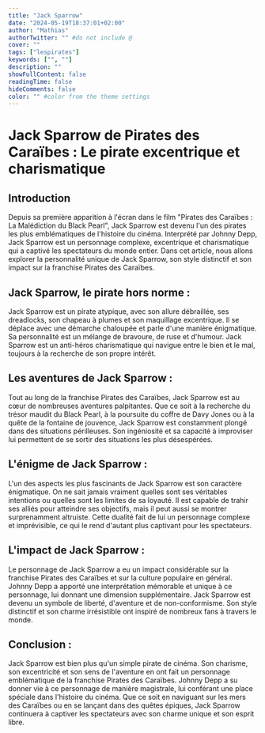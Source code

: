 ```yaml
---
title: "Jack Sparrow"
date: "2024-05-19T18:37:01+02:00"
author: "Mathias"
authorTwitter: "" #do not include @
cover: ""
tags: ["lespirates"]
keywords: ["", ""]
description: ""
showFullContent: false
readingTime: false
hideComments: false
color: "" #color from the theme settings
---
```


# Jack Sparrow de Pirates des Caraïbes : Le pirate excentrique et charismatique

## Introduction
Depuis sa première apparition à l'écran dans le film "Pirates des Caraïbes : La Malédiction du Black Pearl", Jack Sparrow est devenu l'un des pirates les plus emblématiques de l'histoire du cinéma.
Interprété par Johnny Depp, Jack Sparrow est un personnage complexe, excentrique et charismatique qui a captivé les spectateurs du monde entier.
Dans cet article, nous allons explorer la personnalité unique de Jack Sparrow, son style distinctif et son impact sur la franchise Pirates des Caraïbes.

## Jack Sparrow, le pirate hors norme :
Jack Sparrow est un pirate atypique, avec son allure débraillée, ses dreadlocks, son chapeau à plumes et son maquillage excentrique.
Il se déplace avec une démarche chaloupée et parle d'une manière énigmatique. Sa personnalité est un mélange de bravoure, de ruse et d'humour.
Jack Sparrow est un anti-héros charismatique qui navigue entre le bien et le mal, toujours à la recherche de son propre intérêt.

## Les aventures de Jack Sparrow :
Tout au long de la franchise Pirates des Caraïbes, Jack Sparrow est au cœur de nombreuses aventures palpitantes.
Que ce soit à la recherche du trésor maudit du Black Pearl, à la poursuite du coffre de Davy Jones ou à la quête de la fontaine de jouvence, Jack Sparrow est constamment plongé dans des situations périlleuses.
Son ingéniosité et sa capacité à improviser lui permettent de se sortir des situations les plus désespérées.

## L'énigme de Jack Sparrow :
L'un des aspects les plus fascinants de Jack Sparrow est son caractère énigmatique.
On ne sait jamais vraiment quelles sont ses véritables intentions ou quelles sont les limites de sa loyauté.
Il est capable de trahir ses alliés pour atteindre ses objectifs, mais il peut aussi se montrer surprenamment altruiste.
Cette dualité fait de lui un personnage complexe et imprévisible, ce qui le rend d'autant plus captivant pour les spectateurs.

## L'impact de Jack Sparrow :
Le personnage de Jack Sparrow a eu un impact considérable sur la franchise Pirates des Caraïbes et sur la culture populaire en général.
Johnny Depp a apporté une interprétation mémorable et unique à ce personnage, lui donnant une dimension supplémentaire.
Jack Sparrow est devenu un symbole de liberté, d'aventure et de non-conformisme.
Son style distinctif et son charme irrésistible ont inspiré de nombreux fans à travers le monde.

## Conclusion :
Jack Sparrow est bien plus qu'un simple pirate de cinéma.
Son charisme, son excentricité et son sens de l'aventure en ont fait un personnage emblématique de la franchise Pirates des Caraïbes.
Johnny Depp a su donner vie à ce personnage de manière magistrale, lui conférant une place spéciale dans l'histoire du cinéma.
Que ce soit en naviguant sur les mers des Caraïbes ou en se lançant dans des quêtes épiques, Jack Sparrow continuera à captiver les spectateurs avec son charme unique et son esprit libre.
